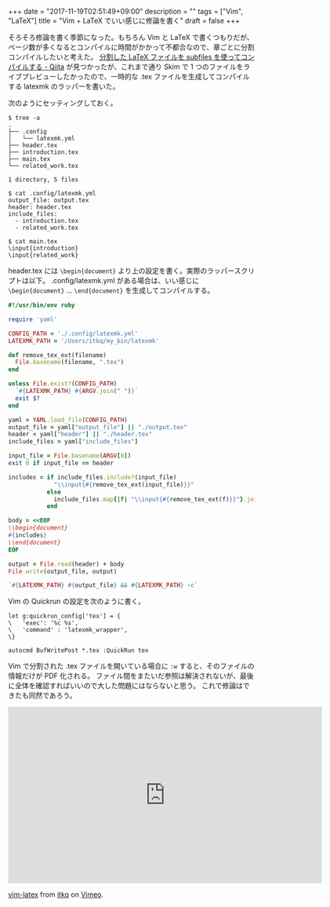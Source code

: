 +++
date = "2017-11-19T02:51:49+09:00"
description = ""
tags = ["Vim", "LaTeX"]
title = "Vim + LaTeX でいい感じに修論を書く"
draft = false
+++

そろそろ修論を書く季節になった。もちろん Vim と LaTeX で書くつもりだが、ページ数が多くなるとコンパイルに時間がかかって不都合なので、章ごとに分割コンパイルしたいと考えた。
[分割した LaTeX ファイルを subfiles を使ってコンパイルする - Qiita](https://qiita.com/sankichi92/items/1e113fcf6cc045eb64f7) が見つかったが、これまで通り Skim で 1 つのファイルをライブプレビューしたかったので、一時的な .tex ファイルを生成してコンパイルする latexmk のラッパーを書いた。

次のようにセッティングしておく。
```
$ tree -a
.
├── .config
│   └── latexmk.yml
├── header.tex
├── introduction.tex
├── main.tex
└── related_work.tex

1 directory, 5 files

$ cat .config/latexmk.yml
output_file: output.tex
header: header.tex
include_files:
  - introduction.tex
  - related_work.tex

$ cat main.tex
\input{introduction}
\input{related_work}
```

header.tex には `\begin{document}` より上の設定を書く。実際のラッパースクリプトは以下。
.config/latexmk.yml がある場合は、いい感じに `\begin{document}` ... `\end{document}` を生成してコンパイルする。

```rb
#!/usr/bin/env ruby

require 'yaml'

CONFIG_PATH = './.config/latexmk.yml'
LATEXMK_PATH = '/Users/itkq/my_bin/latexmk'

def remove_tex_ext(filename)
  File.basename(filename, ".tex")
end

unless File.exist?(CONFIG_PATH)
  `#{LATEXMK_PATH} #{ARGV.join(" ")}`
  exit $?
end

yaml = YAML.load_file(CONFIG_PATH)
output_file = yaml["output_file"] || "./output.tex"
header = yaml["header"] || "./header.tex"
include_files = yaml["include_files"]

input_file = File.basename(ARGV[0])
exit 0 if input_file == header

includes = if include_files.include?(input_file)
             "\\input{#{remove_tex_ext(input_file)}}"
           else
             include_files.map{|f| "\\input{#{remove_tex_ext(f)}}"}.join("\n")
           end

body = <<EOF
\\begin{document}
#{includes}
\\end{document}
EOF

output = File.read(header) + body
File.write(output_file, output)

`#{LATEXMK_PATH} #{output_file} && #{LATEXMK_PATH} -c`

```

Vim の Quickrun の設定を次のように書く。
```vim
let g:quickrun_config['tex'] = {
\   'exec': '%c %s',
\   'command' : 'latexmk_wrapper',
\}

autocmd BufWritePost *.tex :QuickRun tex
```

Vim で分割された .tex ファイルを開いている場合に `:w` すると、そのファイルの情報だけが PDF 化される。
ファイル間をまたいだ参照は解決されないが、最後に全体を確認すればいいので大した問題にはならないと思う。
これで修論はできたも同然であろう。

<iframe src="https://player.vimeo.com/video/243456055" width="640" height="360" frameborder="0" webkitallowfullscreen mozallowfullscreen allowfullscreen></iframe>
<p><a href="https://vimeo.com/243456055">vim-latex</a> from <a href="https://vimeo.com/user74437848">itkq</a> on <a href="https://vimeo.com">Vimeo</a>.</p>
